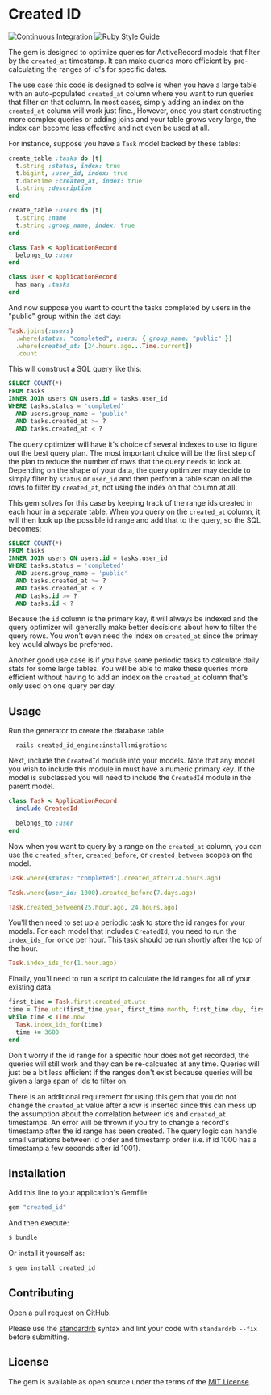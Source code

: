 # Created ID

[![Continuous Integration](https://github.com/bdurand/created_id/actions/workflows/continuous_integration.yml/badge.svg)](https://github.com/bdurand/created_id/actions/workflows/continuous_integration.yml)
[![Ruby Style Guide](https://img.shields.io/badge/code_style-standard-brightgreen.svg)](https://github.com/testdouble/standard)

The gem is designed to optimize queries for ActiveRecord models that filter by the `created_at` timestamp. It can make queries more efficient by pre-calculating the ranges of id's for specific dates.

The use case this code is designed to solve is when you have a large table with an auto-populated `created_at` column where you want to run queries that filter on that column. In most cases, simply adding an index on the `created_at` column will work just fine., However, once you start constructing more complex queries or adding joins and your table grows very large, the index can become less effective and not even be used at all.

For instance, suppose you have a `Task` model backed by these tables:

```ruby
create_table :tasks do |t|
  t.string :status, index: true
  t.bigint, :user_id, index: true
  t.datetime :created_at, index: true
  t.string :description
end

create_table :users do |t|
  t.string :name
  t.string :group_name, index: true
end

class Task < ApplicationRecord
  belongs_to :user
end

class User < ApplicationRecord
  has_many :tasks
end
```

And now suppose you want to count the tasks completed by users in the "public" group within the last day:

```ruby
Task.joins(:users)
  .where(status: "completed", users: { group_name: "public" })
  .where(created_at: [24.hours.ago...Time.current])
  .count
```

This will construct a SQL query like this:

```sql
SELECT COUNT(*)
FROM tasks
INNER JOIN users ON users.id = tasks.user_id
WHERE tasks.status = 'completed'
  AND users.group_name = 'public'
  AND tasks.created_at >= ?
  AND tasks.created_at < ?
```

The query optimizer will have it's choice of several indexes to use to figure out the best query plan. The most important choice will be the first step of the plan to reduce the number of rows that the query needs to look at. Depending on the shape of your data, the query optimizer may decide to simply filter by `status` or `user_id` and then perform a table scan on all the rows to filter by `created_at`, not using the index on that column at all.

This gem solves for this case by keeping track of the range ids created in each hour in a separate table. When you query on the `created_at` column, it will then look up the possible id range and add that to the query, so the SQL becomes:

```sql
SELECT COUNT(*)
FROM tasks
INNER JOIN users ON users.id = tasks.user_id
WHERE tasks.status = 'completed'
  AND users.group_name = 'public'
  AND tasks.created_at >= ?
  AND tasks.created_at < ?
  AND tasks.id >= ?
  AND tasks.id < ?
```

Because the `id` column is the primary key, it will always be indexed and the query optimizer will generally make better decisions about how to filter the query rows. You won't even need the index on `created_at` since the primay key would always be preferred.

Another good use case is if you have some periodic tasks to calculate daily stats for some large tables. You will be able to make these queries more efficient without having to add an index on the `created_at` column that's only used on one query per day.

## Usage

Run the generator to create the database table

```
  rails created_id_engine:install:migrations
```

Next, include the `CreatedId` module into your models. Note that any model you wish to include this module in must have a numeric primary key.  If the model is subclassed you will need to include the `CreatedId` module in the parent model.

```ruby
class Task < ApplicationRecord
  include CreatedId

  belongs_to :user
end
```

Now when you want to query by a range on the `created_at` column, you can use the `created_after`, `created_before`, or `created_between` scopes on the model.

```ruby
Task.where(status: "completed").created_after(24.hours.ago)

Task.where(user_id: 1000).created_before(7.days.ago)

Task.created_between(25.hour.ago, 24.hours.ago)
```

You'll then need to set up a periodic task to store the id ranges for your models. For each model that includes `CreatedId`, you need to run the `index_ids_for` once per hour. This task should be run shortly after the top of the hour.

```ruby
Task.index_ids_for(1.hour.ago)
```

Finally, you'll need to run a script to calculate the id ranges for all of your existing data.

```ruby
first_time = Task.first.created_at.utc
time = Time.utc(first_time.year, first_time.month, first_time.day, first_time.hour)
while time < Time.now
  Task.index_ids_for(time)
  time += 3600
end
```

Don't worry if the id range for a specific hour does not get recorded, the queries will still work and they can be re-calcuated at any time. Queries will just be a bit less efficient if the ranges don't exist because queries will be given a large span of ids to filter on.

There is an additional requirement for using this gem that you do not change the `created_at` value after a row is inserted since this can mess up the assumption about the correlation between ids and `created_at` timestamps. An error will be thrown if you try to change a record's timestamp after the id range has been created. The query logic can handle small variations between id order and timestamp order (i.e. if id 1000 has a timestamp a few seconds after id 1001).

## Installation

Add this line to your application's Gemfile:

```ruby
gem "created_id"
```

And then execute:
```bash
$ bundle
```

Or install it yourself as:
```bash
$ gem install created_id
```

## Contributing

Open a pull request on GitHub.

Please use the [standardrb](https://github.com/testdouble/standard) syntax and lint your code with `standardrb --fix` before submitting.

## License

The gem is available as open source under the terms of the [MIT License](https://opensource.org/licenses/MIT).
